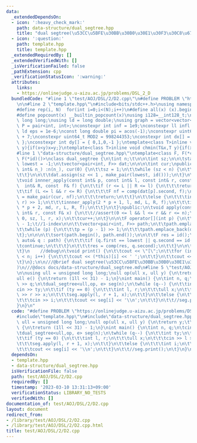 ```yaml
---
data:
  _extendedDependsOn:
  - icon: ':heavy_check_mark:'
    path: data-structure/dual_segtree.hpp
    title: "dual segtree(\u53CC\u5BFE\u30BB\u30B0\u30E1\u30F3\u30C8\u6728)"
  - icon: ':question:'
    path: template.hpp
    title: template.hpp
  _extendedRequiredBy: []
  _extendedVerifiedWith: []
  _isVerificationFailed: false
  _pathExtension: cpp
  _verificationStatusIcon: ':warning:'
  attributes:
    links:
    - https://onlinejudge.u-aizu.ac.jp/problems/DSL_2_D
  bundledCode: "#line 1 \"test/AOJ/DSL/2/D2.cpp\"\n#define PROBLEM \"https://onlinejudge.u-aizu.ac.jp/problems/DSL_2_D\"\
    \n\n#line 2 \"template.hpp\"\n#include<bits/stdc++.h>\nusing namespace std;\n\
    #define rep(i, N)  for(int i=0;i<(N);i++)\n#define all(x) (x).begin(),(x).end()\n\
    #define popcount(x) __builtin_popcount(x)\nusing i128=__int128_t;\nusing ll =\
    \ long long;\nusing ld = long double;\nusing graph = vector<vector<int>>;\nusing\
    \ P = pair<int, int>;\nconstexpr int inf = 1e9;\nconstexpr ll infl = 1e18;\nconstexpr\
    \ ld eps = 1e-6;\nconst long double pi = acos(-1);\nconstexpr uint64_t MOD = 1e9\
    \ + 7;\nconstexpr uint64_t MOD2 = 998244353;\nconstexpr int dx[] = { 1,0,-1,0\
    \ };\nconstexpr int dy[] = { 0,1,0,-1 };\ntemplate<class T>inline void chmax(T&x,T\
    \ y){if(x<y)x=y;}\ntemplate<class T>inline void chmin(T&x,T y){if(x>y)x=y;}\n\
    #line 1 \"data-structure/dual_segtree.hpp\"\ntemplate<class F, F(*comp)(F, F),\
    \ F(*id)()>\nclass dual_segtree {\n\tint n;\t\n\n\tint sz;\n\n\tstatic const int\
    \ lowest = -1;\n\tvector<pair<int, F>> dat;\n\n\n\tint cur;\npublic:\n\tdual_segtree(const\
    \ int& n_) :n(n_), cur(0) {\n\t\tsz = 1;\n\t\twhile (sz < n) {\n\t\t\tsz <<= 1;\n\
    \t\t}\n\n\t\tdat.assign(sz << 1 , make_pair(lowest, id()));\n\t}\n\nprivate:\n\
    \tvoid innner_apply(const int& p, const int& l, const int& r, const int& L, const\
    \  int& R, const  F& f) {\n\t\tif (r <= L || R <= l) {\n\t\t\treturn;\n\t\t}\n\
    \t\tif (L <= l && r <= R) {\n\t\t\tF nf = comp(dat[p].second, f);\n\t\t\tdat[p]\
    \ = make_pair(cur, nf);\n\t\t\treturn;\n\t\t}\n\t\telse {\n\t\t\tint md = (l +\
    \ r) >> 1;\n\t\t\tinnner_apply(2 * p + 1, l, md, L, R, f);\n\t\t\tinnner_apply(2\
    \ * p + 2, md, r, L, R, f);\n\t\t}\n\t}\npublic:\n\tvoid apply(const int& l, const\
    \ int& r, const F& x) {\n\t\t//assert(0 <= l && l <= r && r <= n);\n\t\tinnner_apply(0,\
    \ 0, sz, l, r, x);\n\t\tcur++;\n\t}\n\n\tF operator[](int p) {\n\t\tp = p + sz\
    \ - 1;\t//1-index\n\n\t\tvector<pair<int, F>> path;\n\t\tpath.emplace_back(dat[p]);\n\
    \t\twhile (p) {\n\t\t\tp = (p - 1) >> 1;\n\t\t\tpath.emplace_back(dat[p]);\n\t\
    \t};\n\n\n\t\tsort(path.begin(), path.end());\n\n\t\tF res = id();\n\t\tfor (const\
    \ auto& q : path) {\n\t\t\tif (q.first == lowest || q.second == id()) {\n\t\t\t\
    \tcontinue;\n\t\t\t}\n\t\t\tres = comp(res, q.second);\n\t\t}\n\n\t\treturn res;\n\
    \t}\n    //debug\n\tvoid print() {\n\t\tcout << \"[\";\n\t\tfor (int i = 0; i\
    \ < n; i++) {\n\t\t\tcout << (*this)[i] << ' ';\n\t\t}\n\t\tcout << \"]\\n\";\n\
    \t}\n};\n\n///@brief dual segtree(\u53CC\u5BFE\u30BB\u30B0\u30E1\u30F3\u30C8\u6728\
    )\n///@docs docs/data-structure/dual_segtree.md\n#line 5 \"test/AOJ/DSL/2/D2.cpp\"\
    \n\nusing ull = unsigned long long;\null op(ull x, ull y) {\n\treturn y;\t\n}\n\
    ull e() {\n\treturn (1ll << 31) - 1;\n}\nint main() {\n\tint n, q;\n\tcin >> n\
    \ >> q;\n\tdual_segtree<ull,op, e> seg(n);\n\twhile (q--) {\n\t\tint ty;\n\t\t\
    cin >> ty;\n\t\tif (ty == 0) {\n\t\t\tint l, r;\n\t\t\tull x;\n\t\t\tcin >> l\
    \ >> r >> x;\n\t\t\tseg.apply(l, r + 1, x);\n\t\t}\n\t\telse {\n\t\t\tint i;\n\
    \t\t\tcin >> i;\n\t\t\tcout << seg[i] << '\\n';\n\t\t}\n\t\t//seg.print();\n\t\
    }\n}\n"
  code: "#define PROBLEM \"https://onlinejudge.u-aizu.ac.jp/problems/DSL_2_D\"\n\n\
    #include\"template.hpp\"\n#include\"data-structure/dual_segtree.hpp\"\n\nusing\
    \ ull = unsigned long long;\null op(ull x, ull y) {\n\treturn y;\t\n}\null e()\
    \ {\n\treturn (1ll << 31) - 1;\n}\nint main() {\n\tint n, q;\n\tcin >> n >> q;\n\
    \tdual_segtree<ull,op, e> seg(n);\n\twhile (q--) {\n\t\tint ty;\n\t\tcin >> ty;\n\
    \t\tif (ty == 0) {\n\t\t\tint l, r;\n\t\t\tull x;\n\t\t\tcin >> l >> r >> x;\n\
    \t\t\tseg.apply(l, r + 1, x);\n\t\t}\n\t\telse {\n\t\t\tint i;\n\t\t\tcin >> i;\n\
    \t\t\tcout << seg[i] << '\\n';\n\t\t}\n\t\t//seg.print();\n\t}\n}\n"
  dependsOn:
  - template.hpp
  - data-structure/dual_segtree.hpp
  isVerificationFile: false
  path: test/AOJ/DSL/2/D2.cpp
  requiredBy: []
  timestamp: '2023-03-10 13:31:13+09:00'
  verificationStatus: LIBRARY_NO_TESTS
  verifiedWith: []
documentation_of: test/AOJ/DSL/2/D2.cpp
layout: document
redirect_from:
- /library/test/AOJ/DSL/2/D2.cpp
- /library/test/AOJ/DSL/2/D2.cpp.html
title: test/AOJ/DSL/2/D2.cpp
---
```

